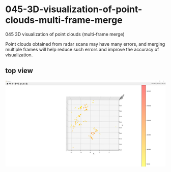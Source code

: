 # 045-3D-visualization-of-point-clouds-multi-frame-merge

045 3D visualization of point clouds (multi-frame merge)

Point clouds obtained from radar scans may have many errors, and merging multiple frames will help reduce such errors and improve the accuracy of visualization.

## top view

![top](https://github.com/iubizi/045-3D-visualization-of-point-clouds-multi-frame-merge/blob/main/top.PNG)
